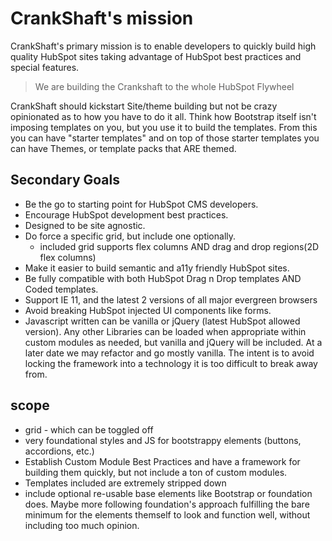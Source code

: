 # CrankShaft's mission
CrankShaft's primary mission is to enable developers to quickly build high quality HubSpot sites taking advantage of HubSpot best practices and special features. 
>We are building the Crankshaft to the whole HubSpot Flywheel

CrankShaft should kickstart Site/theme building but not be crazy opinionated as to how you have to do it all. Think how Bootstrap itself isn't imposing templates on you, but you use it to build the templates. From this you can have "starter templates" and on top of those starter templates you can have Themes, or template packs that ARE themed.

## Secondary Goals
* Be the go to starting point for HubSpot CMS developers.
* Encourage HubSpot development best practices.
* Designed to be site agnostic. 
* Do force a specific grid, but include one optionally.
  * included grid supports flex columns AND drag and drop regions(2D flex columns)
* Make it easier to build semantic and a11y friendly HubSpot sites.
* Be fully compatible with both HubSpot Drag n Drop templates AND Coded templates.
* Support IE 11, and the latest 2 versions of all major evergreen browsers
* Avoid breaking HubSpot injected UI components like forms.
* Javascript written can be vanilla or jQuery (latest HubSpot allowed version). Any other Libraries can be loaded when appropriate within custom modules as needed, but vanilla and jQuery will be included. At a later date we may refactor and go mostly vanilla. The intent is to avoid locking the framework into a technology it is too difficult to break away from.

## scope
* grid - which can be toggled off
* very foundational styles and JS for bootstrappy elements (buttons, accordions, etc.)
* Establish Custom Module Best Practices and have a framework for building them quickly, but not include a ton of custom modules.
* Templates included are extremely stripped down
* include optional re-usable base elements like Bootstrap or foundation does. Maybe more following foundation's approach fulfilling the bare minimum for the elements themself to look and function well, without including too much opinion.
